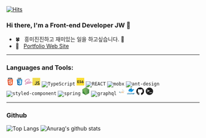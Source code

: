 [![Hits](https://hits.seeyoufarm.com/api/count/incr/badge.svg?url=https%3A%2F%2Fgithub.com%babamba%2Fhit-counter&count_bg=%2334AEFF&title_bg=%23555555&icon=&icon_color=%23FFFFFF&title=hits&edge_flat=false)](https://hits.seeyoufarm.com)

### Hi there, I'm a Front-end Developer JW 👋

- 🍀 &nbsp; 흥미진진하고 재미있는 일을 하고싶습니다. 🌱 
- 🎥 &nbsp; <a href="https://www.glance-jw.com" target="_blank">Portfolio Web Site</a>
---

### Languages and Tools:

<p> 
  <code><img alt="HTML5" width="20px" height="20px" src="https://raw.githubusercontent.com/github/explore/80688e429a7d4ef2fca1e82350fe8e3517d3494d/topics/html/html.png" /></code>
  <code><img alt="CSS3" width="20px" height="20px" src="https://raw.githubusercontent.com/github/explore/80688e429a7d4ef2fca1e82350fe8e3517d3494d/topics/css/css.png" /></code>
  <code><img alt="Sass" width="20px" height="20px" src="https://raw.githubusercontent.com/github/explore/80688e429a7d4ef2fca1e82350fe8e3517d3494d/topics/sass/sass.png" /></code><code><img alt="JavaScript" width="20px" height="20px" src="https://raw.githubusercontent.com/github/explore/80688e429a7d4ef2fca1e82350fe8e3517d3494d/topics/javascript/javascript.png" /></code>
  <code><img alt="TypeScript" width="20px" height="20px" src="https://user-images.githubusercontent.com/17538535/94103692-352aa180-fe70-11ea-9363-45be1975c011.png" /></code>
  <code><img alt="ES6" width="20px" height="20px" src="https://raw.githubusercontent.com/github/explore/80688e429a7d4ef2fca1e82350fe8e3517d3494d/topics/es6/es6.png" /></code>
  <code><img alt="REACT" width="20px" height="20px" src="https://user-images.githubusercontent.com/17538535/94103316-52ab3b80-fe6f-11ea-8989-024e57081054.png" /></code>
<code><img alt="mobx" width="20px" height="20px" src="https://user-images.githubusercontent.com/17538535/94103421-9b62f480-fe6f-11ea-831f-21ce3915460c.png" /></code>
<code><img alt="ant-design" width="20px" height="20px" src="https://user-images.githubusercontent.com/17538535/94103470-c0576780-fe6f-11ea-98fe-74ddb70cb13d.png" /></code>
<code><img alt="styled-component" width="20px" height="20px" src="https://user-images.githubusercontent.com/17538535/94103623-0b717a80-fe70-11ea-9f26-1f528e9b4c97.png" /></code>
<code><img alt="spring" width="20px" height="20px" src="https://user-images.githubusercontent.com/17538535/94103635-0e6c6b00-fe70-11ea-8653-da2ff89af9a8.png" /></code>
<code><img alt="nodejs" width="20px" height="20px" src="https://raw.githubusercontent.com/github/explore/80688e429a7d4ef2fca1e82350fe8e3517d3494d/topics/nodejs/nodejs.png" /></code>
<code><img alt="graphql" width="20px" height="20px" src="https://user-images.githubusercontent.com/17538535/94103516-d8c78200-fe6f-11ea-80b0-1175f6f43167.png" /></code>
<code><img alt="MySQL" width="20px" height="20px" src="https://raw.githubusercontent.com/github/explore/80688e429a7d4ef2fca1e82350fe8e3517d3494d/topics/mysql/mysql.png" /></code>
<code><img alt="Docker" width="20px" height="20px" src="https://raw.githubusercontent.com/github/explore/80688e429a7d4ef2fca1e82350fe8e3517d3494d/topics/docker/docker.png" /></code>
<code><img alt="GitHub" height="20px" src="https://raw.githubusercontent.com/github/explore/78df643247d429f6cc873026c0622819ad797942/topics/github/github.png" /></code>
<code><img alt="Terminal" width="20px" height="20px" src="https://raw.githubusercontent.com/github/explore/80688e429a7d4ef2fca1e82350fe8e3517d3494d/topics/terminal/terminal.png" /></code>
</p>

---

### Github 

![Top Langs](https://github-readme-stats.vercel.app/api/top-langs/?username=babamba&hide=PHP&layout=compact&theme=ayu-mirage&langs_count=9)
![Anurag's github stats](https://github-readme-stats.vercel.app/api?username=babamba&show_icons=true)
